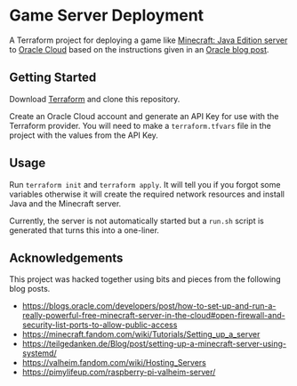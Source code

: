 # Game Server Deployment

A Terraform project for deploying a game like 
[Minecraft: Java Edition server][0] to [Oracle Cloud][1] based on the 
instructions given in an [Oracle blog post][2].

## Getting Started

Download [Terraform](https://www.terraform.io/) and clone this repository.

Create an Oracle Cloud account and generate an API Key for use with the
Terraform provider. You will need to make a `terraform.tfvars` file in the
project with the values from the API Key.

## Usage

Run `terraform init` and `terraform apply`. It will tell you if you forgot some
variables otherwise it will create the required network resources and install
Java and the Minecraft server.

Currently, the server is not automatically started but a `run.sh` script is
generated that turns this into a one-liner.

## Acknowledgements

This project was hacked together using bits and pieces from the following blog
posts.

- https://blogs.oracle.com/developers/post/how-to-set-up-and-run-a-really-powerful-free-minecraft-server-in-the-cloud#open-firewall-and-security-list-ports-to-allow-public-access
- https://minecraft.fandom.com/wiki/Tutorials/Setting_up_a_server
- https://teilgedanken.de/Blog/post/setting-up-a-minecraft-server-using-systemd/
- https://valheim.fandom.com/wiki/Hosting_Servers
- https://pimylifeup.com/raspberry-pi-valheim-server/

[0]: https://www.minecraft.net/en-us/download/server
[1]: https://www.oracle.com/cloud/
[2]:
  https://blogs.oracle.com/developers/post/how-to-set-up-and-run-a-really-powerful-free-minecraft-server-in-the-cloud#open-firewall-and-security-list-ports-to-allow-public-access
